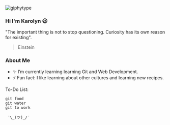 ![giphytype](https://user-images.githubusercontent.com/54687648/126887046-70dba670-d85a-4ed5-b449-a91f1fafdcfd.gif)

### Hi I'm Karolyn 😃

"The important thing is not to stop questioning. Curiosity has its own reason for existing".

> Einstein

### About Me 

- ✨ I’m currently learning learning Git and Web Development.
- ⚡ Fun fact: I like learning about other cultures and learning new recipes.


To-Do List:

```
git food
git water
git to work
```

     ¯\_(ツ)_/¯ 



